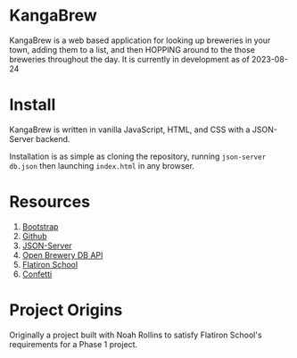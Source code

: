 # KangaBrew

KangaBrew is a web based application for looking up breweries in your town, adding them to a list, and then HOPPING around to the those breweries throughout the day.  It is currently in development as of 2023-08-24

# Install

KangaBrew is written in vanilla JavaScript, HTML, and CSS with a JSON-Server backend.  

Installation is as simple as cloning the repository, running ```json-server db.json``` then launching ```index.html``` in any browser.

# Resources

1. [Bootstrap](https://getbootstrap.com/)
2. [Github](https://github.com/)
3. [JSON-Server](https://www.npmjs.com/package/json-server)
4. [Open Brewery DB API](https://www.openbrewerydb.org/)
5. [Flatiron School](https://flatironschool.com/)
6. [Confetti](https://codepen.io/linrock/pen/nMadjQ)

# Project Origins

Originally a project built with Noah Rollins to satisfy Flatiron School's requirements for a Phase 1 project.

